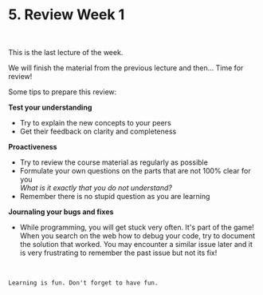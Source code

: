 # 5. Review Week 1

&nbsp;&nbsp;&nbsp;&nbsp;&nbsp;&nbsp;&nbsp;

This is the last lecture of the week. 

We will finish the material from the previous lecture and then... Time for review!  


Some tips to prepare this review:


__Test your understanding__
* Try to explain the new concepts to your peers
* Get their feedback on clarity and completeness


__Proactiveness__
* Try to review the course material as regularly as possible
* Formulate your own questions on the parts that are not 100% clear for you  
_What is it exactly that you do not understand?_ 
* Remember there is no stupid question as you are learning


__Journaling your bugs and fixes__  
* While programming, you will get stuck very often. It's part of the game! When you search on the web how to debug your code, try to document the solution that worked. You may encounter a similar issue later and it is very frustrating to remember the past issue but not its fix!

&nbsp;

```{important}
Learning is fun. Don't forget to have fun.
```

